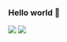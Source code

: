 ### Hello world 👋

<img src="https://github-readme-stats.vercel.app/api?username=gamis65&show_icons=true&theme=tokyonight">
<img src="https://github-readme-stats.vercel.app/api/top-langs/?username=gamis65&layout=compact&theme=tokyonight">
<!--
**GAMIS65/GAMIS65** is a ✨ _special_ ✨ repository because its `README.md` (this file) appears on your GitHub profile.
